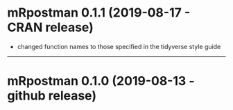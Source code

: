 # mRpostman 0.1.1 (2019-08-17 - CRAN release)

- changed function names to those specified in the tidyverse style guide

---
# mRpostman 0.1.0 (2019-08-13 - github release)

